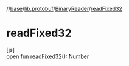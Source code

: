 //[base](../../../index.md)/[lib.protobuf](../index.md)/[BinaryReader](index.md)/[readFixed32](read-fixed32.md)

# readFixed32

[js]\
open fun [readFixed32](read-fixed32.md)(): [Number](https://kotlinlang.org/api/latest/jvm/stdlib/kotlin/-number/index.html)
